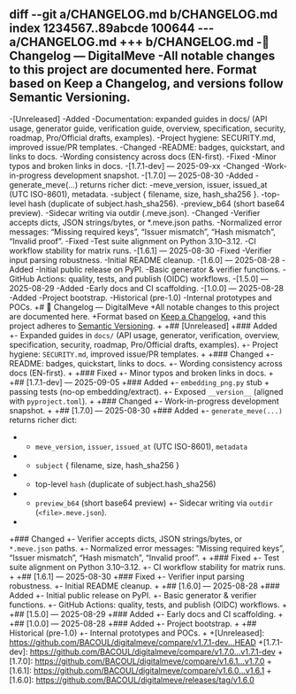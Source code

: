 diff --git a/CHANGELOG.md b/CHANGELOG.md
index 1234567..89abcde 100644
--- a/CHANGELOG.md
+++ b/CHANGELOG.md
-📜 Changelog — DigitalMeve
-All notable changes to this project are documented here. Format based on Keep a Changelog, and versions follow Semantic Versioning.
-
-[Unreleased]
-Added
-Documentation: expanded guides in docs/ (API usage, generator guide, verification guide, overview, specification, security, roadmap, Pro/Official drafts, examples).
-Project hygiene: SECURITY.md, improved issue/PR templates.
-Changed
-README: badges, quickstart, and links to docs.
-Wording consistency across docs (EN-first).
-Fixed
-Minor typos and broken links in docs.
-[1.7.1-dev] — 2025-09-xx
-Changed
-Work-in-progress development snapshot.
-[1.7.0] — 2025-08-30
-Added
-generate_meve(...) returns richer dict:
-meve_version, issuer, issued_at (UTC ISO-8601), metadata.
-subject { filename, size, hash_sha256 }.
-top-level hash (duplicate of subject.hash_sha256).
-preview_b64 (short base64 preview).
-Sidecar writing via outdir (<file>.meve.json).
-Changed
-Verifier accepts dicts, JSON strings/bytes, or *.meve.json paths.
-Normalized error messages: “Missing required keys”, “Issuer mismatch”, “Hash mismatch”, “Invalid proof”.
-Fixed
-Test suite alignment on Python 3.10–3.12.
-CI workflow stability for matrix runs.
-[1.6.1] — 2025-08-30
-Fixed
-Verifier input parsing robustness.
-Initial README cleanup.
-[1.6.0] — 2025-08-28
-Added
-Initial public release on PyPI.
-Basic generator & verifier functions.
-GitHub Actions: quality, tests, and publish (OIDC) workflows.
-[1.5.0] — 2025-08-29
-Added
-Early docs and CI scaffolding.
-[1.0.0] — 2025-08-28
-Added
-Project bootstrap.
-Historical (pre-1.0)
-Internal prototypes and POCs.
+# 📜 Changelog — DigitalMeve
+All notable changes to this project are documented here.
+Format based on [Keep a Changelog](https://keepachangelog.com/en/1.1.0/),
+and this project adheres to [Semantic Versioning](https://semver.org/).
+
+## [Unreleased]
+### Added
+- Expanded guides in `docs/` (API usage, generator, verification, overview, specification, security, roadmap, Pro/Official drafts, examples).
+- Project hygiene: `SECURITY.md`, improved issue/PR templates.
+
+### Changed
+- README: badges, quickstart, links to docs.
+- Wording consistency across docs (EN-first).
+
+### Fixed
+- Minor typos and broken links in docs.
+
+## [1.7.1-dev] — 2025-09-05
+### Added
+- `embedding_png.py` stub + passing tests (no-op embedding/extract).
+- Exposed `__version__` (aligned with `pyproject.toml`).
+
+### Changed
+- Work-in-progress development snapshot.
+
+## [1.7.0] — 2025-08-30
+### Added
+- `generate_meve(...)` returns richer dict:
+  - `meve_version`, `issuer`, `issued_at` (UTC ISO-8601), `metadata`
+  - `subject` { filename, size, hash_sha256 }
+  - top-level `hash` (duplicate of subject.hash_sha256)
+  - `preview_b64` (short base64 preview)
+- Sidecar writing via `outdir` (`<file>.meve.json`).
+
+### Changed
+- Verifier accepts dicts, JSON strings/bytes, or `*.meve.json` paths.
+- Normalized error messages: “Missing required keys”, “Issuer mismatch”, “Hash mismatch”, “Invalid proof”.
+
+### Fixed
+- Test suite alignment on Python 3.10–3.12.
+- CI workflow stability for matrix runs.
+
+## [1.6.1] — 2025-08-30
+### Fixed
+- Verifier input parsing robustness.
+- Initial README cleanup.
+
+## [1.6.0] — 2025-08-28
+### Added
+- Initial public release on PyPI.
+- Basic generator & verifier functions.
+- GitHub Actions: quality, tests, and publish (OIDC) workflows.
+
+## [1.5.0] — 2025-08-29
+### Added
+- Early docs and CI scaffolding.
+
+## [1.0.0] — 2025-08-28
+### Added
+- Project bootstrap.
+
+## Historical (pre-1.0)
+- Internal prototypes and POCs.
+
+[Unreleased]: https://github.com/BACOUL/digitalmeve/compare/v1.7.1-dev...HEAD
+[1.7.1-dev]: https://github.com/BACOUL/digitalmeve/compare/v1.7.0...v1.7.1-dev
+[1.7.0]: https://github.com/BACOUL/digitalmeve/compare/v1.6.1...v1.7.0
+[1.6.1]: https://github.com/BACOUL/digitalmeve/compare/v1.6.0...v1.6.1
+[1.6.0]: https://github.com/BACOUL/digitalmeve/releases/tag/v1.6.0
